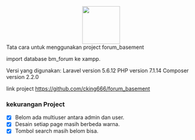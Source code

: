 <div id="header" align="center">
  <img src="https://media.giphy.com/media/M9gbBd9nbDrOTu1Mqx/giphy.gif" width="100"/>
</div>
<div id="badges">
     <img src="https://komarev.com/ghpvc/?username=cking666" alt=""/>
</div>
Tata cara untuk menggunakan project forum_basement

import database bm_forum ke xampp.


Versi yang digunakan:
Laravel version 5.6.12
PHP version 7.1.14
Composer version 2.2.0


link project https://github.com/cking666/forum_basement

### kekurangan Project

- [x] Belom ada multiuser antara admin dan user.
- [x] Desain setiap page masih berbeda warna.
- [x] Tombol search masih belom bisa.
